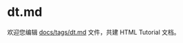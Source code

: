 dt.md
===

欢迎您编辑 <a target="__blank" href="https://github.com/jaywcjlove/html-tutorial/blob/main/docs/tags/dt.md">docs/tags/dt.md</a> 文件，共建 HTML Tutorial 文档。